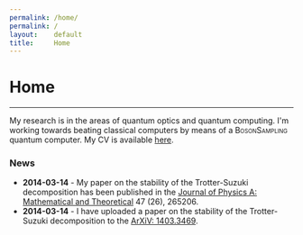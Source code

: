```yaml
---
permalink: /home/
permalink: /
layout:    default
title:     Home
---
```


# Home
----------------

My research is in the areas of quantum optics and quantum computing. I'm working towards beating classical computers by means of a <span style="font-variant: small-caps"> BosonSampling </span> quantum computer. My CV is available [here](https://ishdhand.github.com/CV_Ish_Dhand.pdf).

### News

* **2014-03-14** - My paper on the stability of the Trotter-Suzuki decomposition has been published in the [Journal of Physics A: Mathematical and Theoretical](http://iopscience.iop.org/1751-8121/47/26/265206/) 47 (26), 265206.  
* **2014-03-14** - I have uploaded a paper on the stability of the Trotter-Suzuki decomposition to the [ArXiV: 1403.3469](http://arxiv.org/abs/1403.3469).